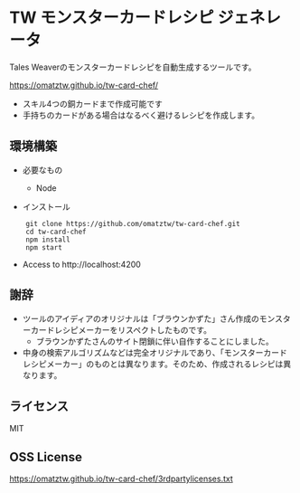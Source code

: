 # TW モンスターカードレシピ ジェネレータ

Tales Weaverのモンスターカードレシピを自動生成するツールです。

https://omatztw.github.io/tw-card-chef/

* スキル4つの銅カードまで作成可能です
* 手持ちのカードがある場合はなるべく避けるレシピを作成します。

## 環境構築

* 必要なもの
    * Node

* インストール

```
    git clone https://github.com/omatztw/tw-card-chef.git
    cd tw-card-chef
    npm install
    npm start
```

* Access to http://localhost:4200

## 謝辞

* ツールのアイディアのオリジナルは「ブラウンかずた」さん作成のモンスターカードレシピメーカーをリスペクトしたものです。
    * ブラウンかずたさんのサイト閉鎖に伴い自作することにしました。  
* 中身の検索アルゴリズムなどは完全オリジナルであり、「モンスターカードレシピメーカー」のものとは異なります。そのため、作成されるレシピは異なります。

## ライセンス

MIT

## OSS License

https://omatztw.github.io/tw-card-chef/3rdpartylicenses.txt
